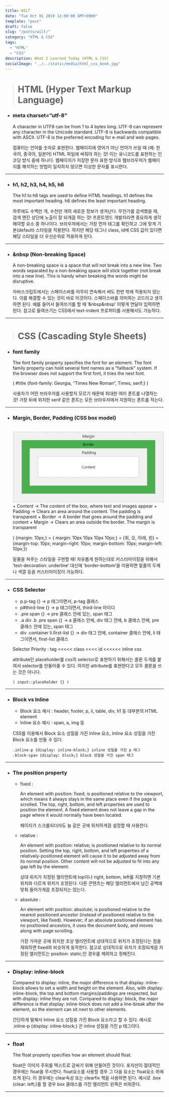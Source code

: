 ```yaml
---
title: WILT
date: "Tue Oct 01 2019 12:00:00 GMT+0900"
template: "post"
draft: false
slug: "/posts/wilt/"
category: "HTML & CSS"
tags:
  - "HTML"
  - "CSS"
description: What I Learned Today (HTML & CSS)
socialImage: "../../static/media/html_css_book.jpg"
---
```


> # HTML (Hyper Text Markup Language)

* ### meta charset=”utf-8"

   A character in UTF8 can be from 1 to 4 bytes long. UTF-8 can represent any character in the Unicode standard. UTF-8 is backwards compatible with ASCII. UTF-8 is the preferred encoding for e-mail and web pages.

   컴퓨터는 언어를 숫자로 표현한다. 웹페이지에 영어가 아닌 언어가 쓰일 때 (예: 한국어, 중국어, 일본어) HTML 파일에 써줘야 하는 것! 이는 유니코드를 표현하는 인코딩 방식 중에 하나다. 웹페이지가 저장한 문자 표현 방식과 웹브라우저가 웹페이지를 해석하는 방법이 일치하지 않으면 이상한 문자를 표시한다.
 ***
 
* ### h1, h2, h3, h4, h5, h6

   The h1 to h6 tags are used to define HTML headings. h1 defines the most important heading. h6 defines the least important heading.

   하루에도 수백만 개, 수천만 개의 새로운 정보가 생겨난다. 무언가를 검색했을 때, 검색 엔진 상단에 노출이 잘 되게끔 하는 것! 프론트엔드 개발자라면 중요하게 생각해야할 요소 중 하나이다. 브라우저에서는 가장 먼저 태그를 확인하고 그에 맞게 기본(default) 스타일을 적용한다. 하지만 해당 태그나 class, id에 CSS 값이 있다면 해당 스타일을 더 우선순위로 적용하게 된다.
 ***
  
* ### &nbsp (Non-breaking Space)
  
   A non-breaking space is a space that will not break into a new line. Two words separated by a non-breaking space will stick together (not break into a new line). This is handy when breaking the words might be disruptive.

   자바스크립트에서는 스페이스바를 아무리 연속해서 써도 한번 밖에 적용되지 않는다. 이를 해결할 수 있는 것이 바로 이것이다. 스페이스바를 의미하는 코드라고 생각하면 된다. 예를 들어서 들여쓰기를 할 때 ‘&nbsp&nbsp’ 이렇게 연달아 입력하면 된다. 참고로 들여쓰기는 CSS에서 text-indent 프로퍼티를 사용해서도 가능하다.
 ***

> # CSS (Cascading Style Sheets)

* ### font family
  
   The font family property specifies the font for an element. The font family property can hold several font names as a "fallback" system. If the browser does not support the first font, it tries the next font.

   ( #title {font-family: Georgia, “Times New Roman”, Times, serif;} )

   사용자가 어떤 브라우저를 사용할지 모르기 때문에 최대한 여러 폰트를 나열하는 것! 가장 뒤에 위치한 serif 같은 폰트는 모든 브라우저에서 지원하는 폰트를 적는다.
 ***

* ### Margin, Border, Padding (CSS box model)
   </br>
   <img src="../../static/media/css_box_model.png" alt="css_box_model">
   </br>
   + Content -> The content of the box, where text and images appear
   + Padding -> Clears an area around the content. The padding is transparent
   + Border -> A border that goes around the padding and content
   + Margin -> Clears an area outside the border. The margin is transparent
  
   ( {margin: 10px;} = { margin: 10px 10px 10px 10px;} = {위, 오, 아래, 왼} =
   {margin-top: 10px; margin-right: 10px; margin-bottom: 10px; margin-left: 10px;})
  
   밑줄을 쳐주는 스타일을 구현할 때! 자유롭게 원하는대로 커스터마이징을 위해서 ‘text-decoration: underline’ 대신에 ‘border-bottom’을 이용하면 밑줄의 두께나 색깔 등을 커스터마이징이 가능하다.
 ***
 
* ### CSS Selector
  
   + p.p-tag {} -> p 태그이면서, p-tag 클래스
   + p#third-line {} -> p 태그이면서, third-line 아이디
   + .pre span {} -> pre 클래스 안에 있는, span 태그
   + .a div .b .pre span {} -> a 클래스 안에, div 태그 안에, b 클래스 안에, pre 클래스 안에 있는, span 태그
   + div .container li.first-list {} -> div 태그 안에, container 클래스 안에, li 태그이면서, first-list 클래스
  
   Selector Priority : tag <<<<< class <<<< id <<<<<< inline css
  
   attribute인 placeholder를 css의 selector로 표현하기 위해서는 콜론 두개를 붙여서 selector를 만들어줄 수 있다. 하지만 attribute를 표현한다고 모두 콜론을 쓰는 것은 아니다.

   ```
   ( input::placeholder {} )
   ```
 ***
  
* ### Block vs Inline
  
   + Block 요소 예시 : header, footer, p, li, table, div, h1 등 대부분의 HTML element
   + Inline 요소 예시 : span, a, img 등
  
   CSS를 이용해서 Block 요소 성질을 가진 Inline 요소, Inline 요소 성질을 가진 Block 요소를 만들 수 있다.
  
   ```
   .inline-p {display: inline-block;} inline 성질을 가진 p 태그
   .block-span {display: block;} block 성질을 가진 span 태그
   ```
 ***

* ### The position property
  
   + fixed :

     An element with position: fixed; is positioned relative to the viewport, which means it always stays in the same place even if the page is scrolled. The top, right, bottom, and left properties are used to position the element. A fixed element does not leave a gap in the page where it would normally have been located.

     페이지가 스크롤되더라도 늘 같은 곳에 위치하게끔 설정할 때 사용한다.
   
   + relative :

     An element with position: relative; is positioned relative to its normal position. Setting the top, right, bottom, and left properties of a relatively-positioned element will cause it to be adjusted away from its normal position. Other content will not be adjusted to fit into any gap left by the element.

     상대 위치가 지정된 엘리먼트에 top이나 right, bottom, left를 지정하면 기본 위치와 다르게 위치가 조정된다. 다른 콘텐츠는 해당 엘리먼트에서 남긴 공백에 맞춰 들어가게끔 조정되지는 않는다.
   
   + absolute :

     An element with position: absolute; is positioned relative to the nearest positioned ancestor (instead of positioned relative to the viewport, like fixed). However; if an absolute positioned element has no positioned ancestors, it uses the document body, and moves along with page scrolling.

     가장 가까운 곳에 위치한 조상 엘리먼트에 상대적으로 위치가 조정된다는 점을 제외하면 fixed와 비슷하게 동작한다. 참고로 상대적으로 위치가 조정되게끔 지정된 엘리먼트는 position: static;인 경우를 제외하고 정해진다.
 ***

* ### Display: inline-block

   Compared to display: inline, the major difference is that display: inline-block allows to set a width and height on the element. Also, with display: inline-block, the top and bottom margins/paddings are respected, but with display: inline they are not. Compared to display: block, the major difference is that display: inline-block does not add a line-break after the element, so the element can sit next to other elements.

   간단하게 말해서 Inline 요소 성질을 가진 Block 요소라고 할 수 있다. 예시로 .inline-p {display: inline-block;} 은 inline 성질을 가진 p 태그이다.
 ***

* ### float

   The float property specifies how an element should float.

   float은 이미지 주위를 텍스트로 감싸기 위해 만들어진 것이다. 포지션이 절대적인 경우에는 float을 무시한다. float요소를 사용할 경우 그 다음 요소는 float요소 위에 뜨게 된다. 이 경우에는 clear속성 또는 clearfix 핵을 사용하면 된다. 예시로 .box {clear: left;}를 할 경우 box 클래스를 가진 엘리먼트 왼쪽은 비워준다.
 ***